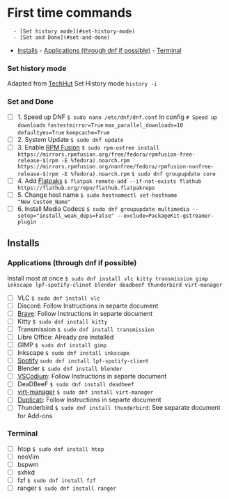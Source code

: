 # First time commands

<!-- TOC -->
      - [Set history mode](#set-history-mode)
      - [Set and Done](#set-and-done)
- [Installs](#installs)
      - [Applications (through dnf if possible)](#applications-through-dnf-if-possible)
      - [Terminal](#terminal)
<!-- /TOC -->

### Set history mode

Adapted from [TechHut](https://www.youtube.com/watch?v=RrRpXs2pkzg&t=2s)
Set History mode `history -i`

### Set and Done

- [ ] 1\. Speed up DNF
      `$ sudo nano /etc/dnf/dnf.conf`
      In config
      `# Speed up downloads`
      `fastestmirror=True`
      `max_parallel_downloads=10`
      `defaultyes=True`
      `keepcache=True`
- [ ] 2\. System Update
      `$ sudo dnf update`
- [ ] 3\. Enable [RPM Fusion](https://rpmfusion.org/Configuration)
      `$ sudo rpm-ostree install https://mirrors.rpmfusion.org/free/fedora/rpmfusion-free-release-$(rpm -E %fedora).noarch.rpm https://mirrors.rpmfusion.org/nonfree/fedora/rpmfusion-nonfree-release-$(rpm -E %fedora).noarch.rpm`
      `$ sudo dnf groupupdate core`
- [ ] 4\. Add [Flatpaks](https://flatpak.org/setup/Fedora)
      `$ flatpak remote-add --if-not-exists flathub https://flathub.org/repo/flathub.flatpakrepo`
- [ ] 5\. Change host name
      `$ sudo hostnamectl set-hostname "New_Custom_Name"`
- [ ] 6\. Install Media Codecs
      `$ sudo dnf groupupdate multimedia --setop="install_weak_deps=False" --exclude=PackageKit-gstreamer-plugin`

## Installs

### Applications (through dnf if possible)

Install most at once
`$ sudo dnf install vlc kitty transmission gimp inkscape lpf-spotify-clinet blender deadbeef thunderbird virt-manager`

- [ ] VLC `$ sudo dnf install vlc`
- [ ] Discord: Follow Instructions in separte document
- [ ] [Brave](https://brave.com/linux/): Follow Instructions in separte document
- [ ] Kitty `$ sudo dnf install kitty`
- [ ] Transmission `$ sudo dnf install transmission`
- [ ] Libre Office: Already pre installed
- [ ] GIMP `$ sudo dnf install gimp`
- [ ] Inkscape `$ sudo dnf install inkscape`
- [ ] [Spotify](https://docs.fedoraproject.org/en-US/quick-docs/installing-spotify/) `sudo dnf install lpf-spotify-client`
- [ ] Blender `$ sudo dnf install blender`
- [ ] [VSCodium](https://vscodium.com/): Follow Instructions in separte document
- [ ] DeaDBeeF `$ sudo dnf install deadbeef`
- [ ] [virt-manager](https://virt-manager.org/) `$ sudo dnf install virt-manager`
- [ ] [Duplicati](https://www.duplicati.com/): Follow Instructions in separte document
- [ ] Thunderbird `$ sudo dnf install thunderbird`: See separate document for Add-ons

### Terminal

- [ ] htop `$ sudo dnf install htop`
- [ ] neoVim
- [ ] bspwm
- [ ] sxhkd
- [ ] fzf `$ sudo dnf install fzf`
- [ ] ranger `$ sudo dnf install ranger`
